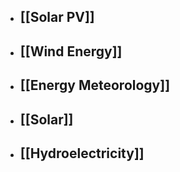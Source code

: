 - ## [[Solar PV]]
- ## [[Wind Energy]]
- ## [[Energy Meteorology]]
- ## [[Solar]]
- ## [[Hydroelectricity]]